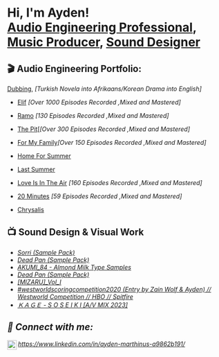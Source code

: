 <h1>Hi, I'm Ayden! <br/><a href="https://www.linkedin.com/in/ayden-marthinus-a9862b191/">Audio Engineering Professional</a>, <a href="https://soundcloud.com/kageidk">Music Producer</a>, <a href="https://linktr.ee/kageidk">Sound Designer</a></h1>

<h2>🎬 Audio Engineering Portfolio:</h2>
<a href="https://github.com/AydenMar/Elif">Dubbing</a>, <em> [Turkish Novela into Afrikaans/Korean Drama into English]</em></p>

- <a href="https://drive.google.com/file/d/1HjwMrduKbj_nr-9KmYcPohZ60qXyGAtT/view?usp=share_link">Elif</a><em> [Over 1000 Episodes Recorded ,Mixed and Mastered]</em></p>

- <a href="https://drive.google.com/file/d/1EJFVZLdn3kDQPOrJvC-EHTNxUBcrmgu_/view?usp=share_link/">Ramo</a> <em>[130 Episodes Recorded ,Mixed and Mastered]</em></p>
- <a href="https://drive.google.com/file/d/14Ebo8OorhxpLh6O5n3mq1l4tD76SG43c/view?usp=share_link">The Pit</a>[<em>[Over 300 Episodes Recorded ,Mixed and Mastered]</em></p>
- <a href="https://drive.google.com/file/d/11VIYF28qrPjUhFUauU1uwp7vRhTbWqQu/view?usp=share_link">For My Family</a><em>[Over 150 Episodes Recorded ,Mixed and Mastered]</em></p>
- <a href="https://drive.google.com/file/d/16D7mjLdcxW9Qsuw9sQsNm5b95jjMYAS_/view?usp=share_link">Home For Summer</a>
- <a href="https://drive.google.com/file/d/1D5okRk5qggcb8mFBBy2TGD1b3PeeafLw/view?usp=share_link">Last Summer</a>
- <a href="https://drive.google.com/file/d/1rSlLhdIPmsRHGy7iem9T3Lr4D9nbj3Qa/view?usp=share_link">Love Is In The Air</a> <em>[160 Episodes Recorded ,Mixed and Mastered]</em></p>
- <a href="https://drive.google.com/file/d/10aLljdCU7QIC3Vl1XgVhKLLbkgs4Z9pG/view?usp=share_link">20 Minutes</a> <em>[59 Episodes Recorded ,Mixed and Mastered]</em></p>
- <a href="https://drive.google.com/file/d/1LHMxLD1n_uQcwPhQ7OCyFR0SVr3simHJ/view?usp=sharing">Chrysalis</a>


<h2>📺 Sound Design & Visual Work</h2>

- <em><a href="https://saturatedsamples.bandcamp.com/album/sorri-sample-pack">Sorri (Sample Pack)</a><em>
- <a href="https://saturatedsamples.bandcamp.com/album/dead-pan-sample-pack">Dead Pan (Sample Pack)</a><em>
- <a href="https://splice.com/sounds/packs/billegal-sounds/akumi-84-almond-milk-type-samples/samples">AKUMI_84 - Almond Milk Type Samples</a><em>
- <a href="https://saturatedsamples.bandcamp.com/album/dead-pan-sample-pack">Dead Pan (Sample Pack)</a><em>
- <a href="https://kagemusic.gumroad.com/l/iotBt">[MIZARU]_Vol_I</a><em>
- <a href="https://youtu.be/LInD6OaAiC0">#westworldscoringcompetition2020 (Entry by Zain Wolf & Ayden) // Westworld Competition // HBO // Spitfire</a><em>
- <a href="https://youtu.be/lLBNmq3NGBE">ＫＡＧＥ - S O S E I K I [A/V MIX 2023]</a><em>

<h2> 🤳 Connect with me:</h2>

<img align="left" alt="JoshMadakor | LinkedIn" width="22px" src="https://cdn.jsdelivr.net/npm/simple-icons@v3/icons/linkedin.svg" />https://www.linkedin.com/in/ayden-marthinus-a9862b191/

<!--
**joshmadakor1/joshmadakor1** is a ✨ _special_ ✨ repository because its `README.md` (this file) appears on your GitHub profile.

Here are some ideas to get you started:

- 🔭 I’m currently working on ...
- 🌱 I’m currently learning ...
- 👯 I’m looking to collaborate on ...
- 🤔 I’m looking for help with ...
- 💬 Ask me about ...
- 📫 How to reach me: ...
- 😄 Pronouns: ...
- ⚡ Fun fact: ...
-->
